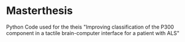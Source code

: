 # Masterthesis
Python Code used for the theis "Improving classification of the P300 component in a tactile brain-computer interface for a patient with ALS"
